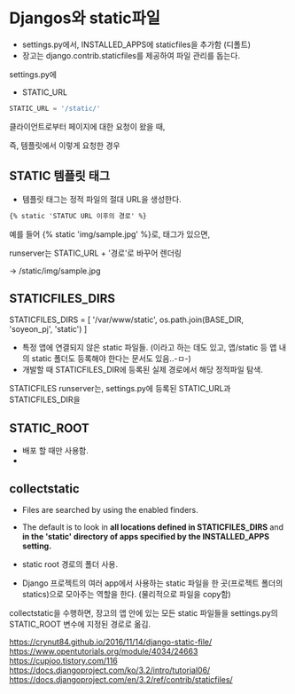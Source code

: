 
# Djangos와 static파일

- settings.py에서, INSTALLED_APPS에 staticfiles을 추가함 (디폴트)
- 장고는 django.contrib.staticfiles를 제공하여 파일 관리를 돕는다.

settings.py에 

- STATIC_URL 
```python
STATIC_URL = '/static/'
```


클라이언트로부터 페이지에 대한 요청이 왔을 때, 

즉, 템플릿에서 이렇게 요청한 경우 

## STATIC 템플릿 태그

- 템플릿 태그는 정적 파일의 절대 URL을 생성한다. 

```html
{% static 'STATUC URL 이후의 경로' %}
```

예를 들어 
{% static 'img/sample.jpg' %}로, 태그가 있으면, 

runserver는 STATIC_URL + '경로'로 바꾸어 렌더링

-> /static/img/sample.jpg 


## STATICFILES_DIRS

STATICFILES_DIRS = [
 '/var/www/static', 
 os.path.join(BASE_DIR, 'soyeon_pj', 'static')
]

- 특정 앱에 연결되지 않은 static 파일들.  (이라고 하는 데도 있고, 앱/static 등 앱 내의 static 폴더도 등록해야 한다는 문서도 있음..-ㅁ-)
- 개발할 때 STATICFILES_DIR에 등록된 실제 경로에서 해당 정적파일 탐색. 


STATICFILES 
runserver는, settings.py에 등록된 STATIC_URL과 STATICFILES_DIR을 

## STATIC_ROOT 
- 배포 할 때만 사용함. 
- 


## collectstatic
- Files are searched by using the enabled finders. 
- The default is to look in **all locations defined in STATICFILES_DIRS** and **in the 'static' directory of apps specified by the INSTALLED_APPS setting.**


- static root 경로의 폴더 사용.
- Django 프로젝트의 여러 app에서 사용하는 static 파일을 한 곳(프로젝트 폴더의 statics)으로 모아주는 역할을 한다.
(물리적으로 파일을 copy함)

collectstatic을 수행하면, 장고의 앱 안에 있는 모든 static 파일들을 settings.py의 STATIC_ROOT 변수에 지정된 경로로 옮김.


https://crynut84.github.io/2016/11/14/django-static-file/
https://www.opentutorials.org/module/4034/24663
https://cupjoo.tistory.com/116
https://docs.djangoproject.com/ko/3.2/intro/tutorial06/
https://docs.djangoproject.com/en/3.2/ref/contrib/staticfiles/
